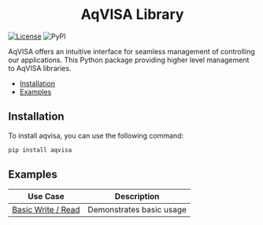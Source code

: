 <h1 align=center>AqVISA Library</h1>

[![License](https://img.shields.io/badge/License-BSD_2--Clause-orange.svg)](https://opensource.org/licenses/BSD-2-Clause)
![PyPI](https://img.shields.io/pypi/v/aqvisa?label=pypi%20package)

AqVISA offers an intuitive interface for seamless management of controlling our applications. This Python package providing higher level management to AqVISA libraries.

- [Installation](Installation)
- [Examples](Examples)

## Installation

To install aqvisa, you can use the following command:

```bash
pip install aqvisa
```

## Examples

| **Use Case** | **Description** |
| ------------ | --------------- |
| [Basic Write / Read](https://github.com/acute-technology-inc/aqvisa-python/blob/main/examples/simple.py) | Demonstrates basic usage | 

